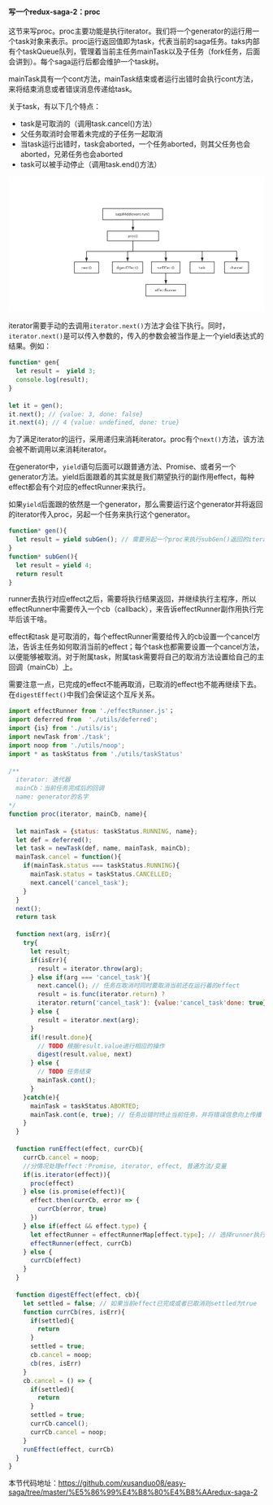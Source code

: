 #### 写一个redux-saga-2：proc
这节来写proc。proc主要功能是执行iterator。我们将一个generator的运行用一个task对象来表示。proc运行返回值即为task，代表当前的saga任务。taks内部有个taskQueue队列，管理着当前主任务mainTask以及子任务（fork任务，后面会讲到）。每个saga运行后都会维护一个task树。

mainTask具有一个cont方法，mainTask结束或者运行出错时会执行cont方法，来将结束消息或者错误消息传递给task。



关于task，有以下几个特点：

- task是可取消的（调用task.cancel()方法）
- 父任务取消时会带着未完成的子任务一起取消
- 当task运行出错时，task会aborted，一个任务aborted，则其父任务也会aborted，兄弟任务也会aborted
- task可以被手动停止（调用task.end()方法）

![](./img/saga代码调用结构.png)

iterator需要手动的去调用`iterator.next()`方法才会往下执行。同时，`iterator.next()`是可以传入参数的，传入的参数会被当作是上一个yield表达式的结果。例如：

```javascript
function* gen{
  let result =  yield 3;
  console.log(result);
}

let it = gen();
it.next(); // {value: 3, done: false}
it.next(4); // 4 {value: undefined, done: true}
```



为了满足iterator的运行，采用递归来消耗iterator。proc有个`next()`方法，该方法会被不断调用以来消耗iterator。

在generator中，`yield`语句后面可以跟普通方法、Promise、或者另一个generator方法。yield后面跟着的其实就是我们期望执行的副作用effect，每种effect都会有个对应的effectRunner来执行。

如果`yield`后面跟的依然是一个generator，那么需要运行这个generator并将返回的iterator传入proc，另起一个任务来执行这个generator。

```javascript
function* gen(){
  let result = yield subGen(); // 需要另起一个proc来执行subGen()返回的iterator
}
function* subGen(){
  let result = yield 4;
  return result
}
```

runner去执行对应effect之后，需要将执行结果返回，并继续执行主程序，所以effectRunner中需要传入一个cb（callback），来告诉effectRunner副作用执行完毕后该干啥。

effect和task 是可取消的，每个effectRunner需要给传入的cb设置一个cancel方法，告诉主任务如何取消当前的effect；每个task也都需要设置一个cancel方法，以便能够被取消。对于附属task，附属task需要将自己的取消方法设置给自己的主回调（mainCb）上。

需要注意一点，已完成的effect不能再取消，已取消的effect也不能再继续下去。在`digestEffect()`中我们会保证这个互斥关系。

```javascript
import effectRunner from './effectRunner.js'；
import deferred from  './utils/deferred';
import {is} from './utils/is';
import newTask from'./task';
import noop from './utils/noop';
import * as taskStatus from './utils/taskStatus'

/**
  iterator: 迭代器
  mainCb：当前任务完成后的回调
  name: generator的名字
*/
function proc(iterator, mainCb, name){
  
  let mainTask = {status: taskStatus.RUNNING, name};
  let def = deferred();
  let task = newTask(def, name, mainTask, mainCb);
  mainTask.cancel = function(){
    if(mainTask.status === taskStatus.RUNNING){
      mainTask.status = taskStatus.CANCELLED;
      next.cancel('cancel_task');
    }
  }
  next();
  return task
    
  function next(arg, isErr){
    try{
      let result;
      if(isErr){
        result = iterator.throw(arg);
      } else if(arg === 'cancel_task'){
        next.cancel(); // 任务在取消时同时要取消当前还在运行着的effect
        result = is.func(iterator.return) ? 
        iterator.return('cancel_task'): {value:'cancel_task'done: true}
      } else {
        result = iterator.next(arg);
      }
      if(!result.done){
        // TODO 根据result.value进行相应的操作
        digest(result.value, next)
      } else {
        // TODO 任务结束
        mainTask.cont();
      }      
    }catch(e){
      mainTask = taskStatus.ABORTED;
      mainTask.cont(e, true); // 任务出错时终止当前任务，并将错误信息向上传播
    }
  }
  
  function runEffect(effect, currCb){
    currCb.cancel = noop;
    //分情况处理effect：Promise, iterator, effect, 普通方法/变量
    if(is.iterator(effect)){
      proc(effect)
    } else (is.promise(effect)){
      effect.then(currCb, error => {
        currCb(error, true)
      })
    } else if(effect && effect.type) {
      let effectRunner = effectRunnerMap[effect.type]; // 选择runner执行effect
      effectRunner(effect, currCb)
    } else {
      currCb(effect)
    }
  }
  
  function digestEffect(effect, cb){
    let settled = false; // 如果当前effect已完成或者已取消则settled为true
    function currCb(res, isErr){
      if(settled){
        return
      }
      settled = true;
      cb.cancel = noop;
      cb(res, isErr)
    }
    cb.cancel = () => {
      if(settled){
        return
      }
      settled = true;
      currCb.cancel();
      currCb.cancel = noop;
    }
    runEffect(effect, currCb)
  }
}
```

本节代码地址：https://github.com/xusanduo08/easy-saga/tree/master/%E5%86%99%E4%B8%80%E4%B8%AAredux-saga-2